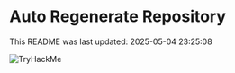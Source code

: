 # Auto Regenerate Repository

This README was last updated: 2025-05-04 23:25:08

 ![TryHackMe](https://tryhackme.com/badge/533634)
